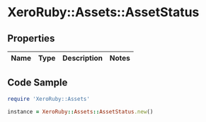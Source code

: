 # XeroRuby::Assets::AssetStatus

## Properties

Name | Type | Description | Notes
------------ | ------------- | ------------- | -------------

## Code Sample

```ruby
require 'XeroRuby::Assets'

instance = XeroRuby::Assets::AssetStatus.new()
```


